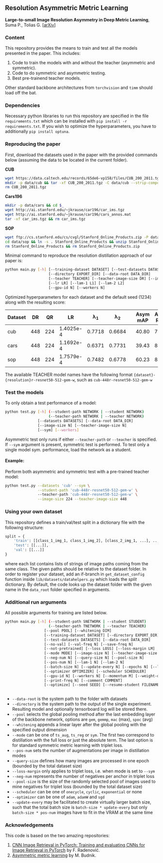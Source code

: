 ## Resolution Asymmetric Metric Learning

**Large-to-small Image Resolution Asymmetry in Deep Metric Learning**,
Suma P., Tolias G. 
[[arXiv](https://arxiv.org/abs/2210.05463)]

### Content

This repository provides the means to train and test all the models presented in the paper. This includes:

1. Code to train the models with and without the teacher (asymmetric and symmetric).
1. Code to do symmetric and asymmetric testing.
1. Best pre-trainend teacher models.

Other standard backbone architectures from `torchvision` and `timm` should load off the bat.

### Dependencies
Necessary python libraries to run this repository are specified in the file `requirements.txt` which can be installed with `pip install -r requirements.txt`.
If you wish to optimize the hyperparameters, you have to additionally `pip install optuna`.


### Reproducing the paper
First, download the datasets used in the paper with the provided commands below (assuming the data to be located in the current folder).

**CUB**
```bash
wget https://data.caltech.edu/records/65de6-vp158/files/CUB_200_2011.tgz
mkdir -p data/cub && tar -xf CUB_200_2011.tgz -C data/cub --strip-components=1
rm CUB_200_2011.tgz
```

**Cars196**
```bash
mkdir -p data/cars && cd $_
wget http://ai.stanford.edu/~jkrause/car196/car_ims.tgz
wget http://ai.stanford.edu/~jkrause/car196/cars_annos.mat
tar -xf car_ims.tgz && rm car_ims.tgz
```

**SOP**
```bash
wget ftp://cs.stanford.edu/cs/cvgl/Stanford_Online_Products.zip -P data/sop
cd data/sop && ln -s . Stanford_Online_Products && unzip Stanford_Online_Products.zip
rm Stanford_Online_Products && rm Stanford_Online_Products.zip
```

Minimal command to reproduce the resolution distillation approach of our paper is:

```bash
python main.py [-h] [--training-dataset DATASET] [--test-datasets DATASETS] 
                    [--directory EXPORT_DIR] [--data-root DATA_DIR]
                    [--teacher TEACHER] [--teacher-image-size DR] [--image-size QR]
                    [--lr LR] [--lam-1 L1] [--lam-2 L2]
                    [--gpu-id N] [--workers N]
```
Optimized hyperparameters for each dataset and the default seed (1234) along with the resulting score:

| Dataset | DR  | QR  | LR        | λ<sub>1 | λ<sub>2 |   |  Asym mAP   |   Asym R@1   |  Sym mAP   |   Sym R@1   |
|---------|-----|-----|-----------|---------|---------|---|:-----------:|:------------:|:----------:|:-----------:|
| cub     | 448 | 224 | 1.4025e-4 | 0.7718  | 0.6684  |   |    40.80    |    70.43     |   41.08    |    71.79    |
| cars    | 448 | 224 | 1.1692e-4 | 0.6371  | 0.7731  |   |    39.43    |    85.06     |   40.19    |    86.87    |
| sop     | 448 | 224 | 1.7579e-4 | 0.7482  | 0.6778  |   |    60.23    |    81.14     |   60.49    |    81.44    |

The available TEACHER model names have the following format `{dataset}-{resolution}r-resnet50-512-gem-w`, 
such as `cub-448r-resnet50-512-gem-w`

### Test the models
To only obtain a test performance of a model:
```bash
python test.py [-h] (--student-path NETWORK | --student NETWORK)
                    (--teacher-path NETWORK | --teacher NETWORK)
               [--datasets DATASETS] [--data-root DATA_DIR]
               [--image-size N] [--teacher-image-size N] 
               [--sym] [--workers]
```
Asymmetric test only runs if either `--teacher-path` or `--teacher` is specified. 
If `--sym` argument is present, symmetric test is performed. To test only a single model sym. performance, load the network as a student.


#### Example:

Perform both asymmetric and symmetric test with a pre-trained teacher model:

```bash
python test.py --datasets 'cub' --sym \
               --student-path 'cub-448r-resnet50-512-gem-w' \ 
               --teacher-path 'cub-448r-resnet50-512-gem-w' \
               --image-size 224 --teacher-image-size 448
```

### Using your own dataset

This repository defines a train/val/test split in a dictionary file with the following structure:

```python
split = {
    'train': [[class_1_img_1, class_1_img_2], [class_2_img_1, ...], ...],
    'test': [[...]],
    'val': [[...]]
}
```
where each list contains lists of strings of image paths coming from the same class. The given paths should be relative to the dataset folder.
In order to register your dataset, add an if-branch in `get_dataset_config` function inside `lib/datasets/datahelpers.py` which loads the *split* dictionary.
By default, the code looks up the dataset folder with the given name in the `data_root` folder specified in arguments.


### Additional run arguments
All possible arguments for training are listed below. 
```bash
python main.py [-h] (--student-path SNETWORK | --student STUDENT)
                    (--teacher-path TNETWORK | --teacher TEACHER)
                  [--pool POOL] [--whitening DIM] 
                  [--training-dataset DATASET] [--directory EXPORT_DIR]
                  [--test-datasets DATASETS] [--data-root DATA_DIR]
                  [--no-val] [--val-freq N] [--save-freq N]
                  [--not-pretrained] [--loss LOSS] [--loss-margin LM] 
                  [--mode MODE] [--image-size N] [--teacher-image-size N]
                  [--neg-num N] [--query-size N] [--pool-size N]
                  [--pos-num N] [--lam-1 N] [--lam-2 N] 
                  [--batch-size N] [--update-every N] [--epochs N] [--lr LR]
                  [--optimizer OPTIMIZER] [--scheduler SCHEDULER]
                  [--gpu-id N] [--workers N] [--momentum M] [--weight-decay W]
                  [--print-freq N] [--comment COMMENT]
                  [--optimize] [--seed SEED] [--resume-student FILENAME]
                  
```

- `--data-root` is the system path to the folder with datasets
- `--directory` is the system path to the output of the single experiment. Resulting model and optionally tensorboard log will be stored there.
- `--pool` selects the global pooling method after the last embedding layer of the backbone network, options are `gem`, `gemmp`, `mac` (max), `spoc` (avg)
- `--whitening` appends a linear layer after the global pooling with the specified output dimension
- `--mode` can be one of `ts_aug`, `ts_reg` or `sym`. The first two correspond to distillation with the full loss or just the absolute term. The last option is for standard symmetric metric learning with triplet loss.
- `--pos-num` sets the number of augmentations per image in distillation modes
- `--query-size` defines how many images are processed in one epoch (bounded by the total dataset size)
- `--loss-margin` only applies to triplet loss, i.e. when mode is set to `--sym`
- `--neg-num` represents the number of negatives per anchor in triplet loss
- `--pool-size` is the size of the randomly selected pool of images used to mine negatives for triplet loss (bounded by the total dataset size)
- `--scheduler` can be one of `onecycle`, `cyclic`, `exponential` or none
- `--optimizer` can be one of `adam`, `adamW` and `sgd`
- `--update-every` may be facilitated to create virtually larger batch size, such that the total batch size is `batch-size * update-every` but only `batch-size * pos-num` images have to fit in the VRAM at the same time

### Acknowledgements

This code is based on the two amazing repositories:
1. [CNN Image Retrieval in PyTorch: Training and evaluating CNNs for Image Retrieval in PyTorch](https://github.com/filipradenovic/cnnimageretrieval-pytorch) by F. Radenović.
2. [Asymmetric metric learning](https://github.com/budnikm/aml) by M. Budnik.

